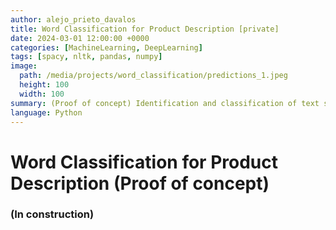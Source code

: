 ```yaml
---
author: alejo_prieto_davalos
title: Word Classification for Product Description [private]
date: 2024-03-01 12:00:00 +0000
categories: [MachineLearning, DeepLearning]
tags: [spacy, nltk, pandas, numpy]
image:
  path: /media/projects/word_classification/predictions_1.jpeg
  height: 100
  width: 100
summary: (Proof of concept) Identification and classification of text segments in a product description. Named Entity Recognition (NER) model.
language: Python
---
```


# Word Classification for Product Description (Proof of concept)
### (In construction)
